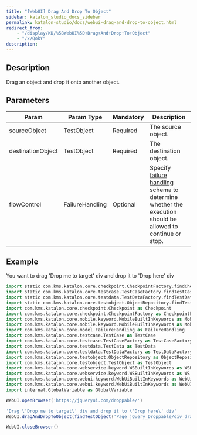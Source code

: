```yaml
---
title: "[WebUI] Drag And Drop To Object" 
sidebar: katalon_studio_docs_sidebar
permalink: katalon-studio/docs/webui-drag-and-drop-to-object.html 
redirect_from:
    - "/display/KD/%5BWebUI%5D+Drag+And+Drop+To+Object"
    - "/x/QokY"
description: 
---
```

Description
-----------

Drag an object and drop it onto another object.

Parameters
----------

| Param | Param Type | Mandatory | Description |
| --- | --- | --- | --- |
| sourceObject | TestObject | Required | The source object. |
| destinationObject | TestObject | Required | The destination object. |
| flowControl | FailureHandling | Optional | Specify [failure handling](/x/qAAM) schema to determine whether the execution should be allowed to continue or stop. |

Example
-------

You want to drag 'Drop me to target' div and drop it to 'Drop here' div

```groovy
import static com.kms.katalon.core.checkpoint.CheckpointFactory.findCheckpoint
import static com.kms.katalon.core.testcase.TestCaseFactory.findTestCase
import static com.kms.katalon.core.testdata.TestDataFactory.findTestData
import static com.kms.katalon.core.testobject.ObjectRepository.findTestObject
import com.kms.katalon.core.checkpoint.Checkpoint as Checkpoint
import com.kms.katalon.core.checkpoint.CheckpointFactory as CheckpointFactory
import com.kms.katalon.core.mobile.keyword.MobileBuiltInKeywords as MobileBuiltInKeywords
import com.kms.katalon.core.mobile.keyword.MobileBuiltInKeywords as Mobile
import com.kms.katalon.core.model.FailureHandling as FailureHandling
import com.kms.katalon.core.testcase.TestCase as TestCase
import com.kms.katalon.core.testcase.TestCaseFactory as TestCaseFactory
import com.kms.katalon.core.testdata.TestData as TestData
import com.kms.katalon.core.testdata.TestDataFactory as TestDataFactory
import com.kms.katalon.core.testobject.ObjectRepository as ObjectRepository
import com.kms.katalon.core.testobject.TestObject as TestObject
import com.kms.katalon.core.webservice.keyword.WSBuiltInKeywords as WSBuiltInKeywords
import com.kms.katalon.core.webservice.keyword.WSBuiltInKeywords as WS
import com.kms.katalon.core.webui.keyword.WebUiBuiltInKeywords as WebUiBuiltInKeywords
import com.kms.katalon.core.webui.keyword.WebUiBuiltInKeywords as WebUI
import internal.GlobalVariable as GlobalVariable

WebUI.openBrowser('https://jqueryui.com/droppable/')

'Drag \'Drop me to target\' div and drop it to \'Drop here\' div'
WebUI.dragAndDropToObject(findTestObject('Page_jQuery_Droppable/div_draggable'), findTestObject('Page_jQuery_Droppable/div_droppable'))

WebUI.closeBrowser()
```